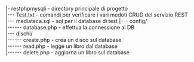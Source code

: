 |- restphpmysqli       - directory principale di progetto  
|--- Test.txt          - comandi per verificare i vari medoti CRUD del servizio REST  
|--- mediateca.sql     - sql per il database di test 
|--- config/  
|------ database.php     - effettua la connessione al DB  
|--- dischi/   
|------ create.php       - crea un disco sul database  
|------ read.php         - legge un libro dal database  
|------ delete.php       - aggiorna un libro sul database  
